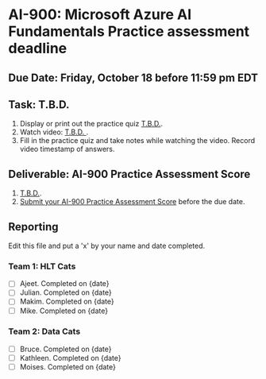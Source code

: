 # AI-900: Microsoft Azure AI Fundamentals Practice assessment deadline

## Due Date: Friday, October 18 before 11:59 pm EDT

## Task: T.B.D.
1. Display or print out the practice quiz [T.B.D.]().
2. Watch video: [T.B.D. ]().
3. Fill in the practice quiz and take notes while watching the video. Record video timestamp of answers.

## Deliverable: AI-900 Practice Assessment Score
1. [T.B.D.]().
2. [Submit your AI-900 Practice Assessment Score]() before the due date.

## Reporting
Edit this file and put a 'x' by your name and date completed.

### Team 1: HLT Cats
- [ ] Ajeet. Completed on {date}
- [ ] Julian. Completed on {date}
- [ ] Makim. Completed on {date}
- [ ] Mike. Completed on {date}

### Team 2:  Data Cats
- [ ] Bruce. Completed on {date}
- [ ] Kathleen. Completed on {date}
- [ ] Moises. Completed on {date}